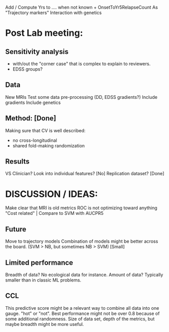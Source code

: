 Add / Compute Yrs to .... when not known + OnsetToYr5RelapseCount As "Trajectory markers"
Interaction with genetics

# Post Lab meeting:

## Sensitivity analysis 
- with/out the "corner case" that is complex to explain to reviewers.
- EDSS groups?

## Data
New MRIs
Test some data pre-processing (DD, EDSS gradients?)
Include gradients
Include genetics

## Method: [Done]
Making sure that CV is well described: 
- no cross-longitudinal
- shared fold-making randomization

## Results
VS Clinician?
Look into individual features? [No]
Replication dataset? [Done]

# DISCUSSION / IDEAS:
Make clear that MRI is old metrics
ROC is not optimizing toward anything "Cost related" | Compare to SVM with AUCPR5

## Future
Move to trajectory models
Combination of models might be better across the board. (SVM > NB, but sometimes NB > SVM) [Small]

## Limited performance
Breadth of data? No ecological data for instance.
Amount of data? Typically smaller than in classic ML problems. 

## CCL
This predictive score might be a relevant way to combine all data into one gauge. "hot" or "not". Best performance might not be over 0.8 because of some additional randomness. Size of data set, depth of the metrics, but maybe breadth might be more useful.



